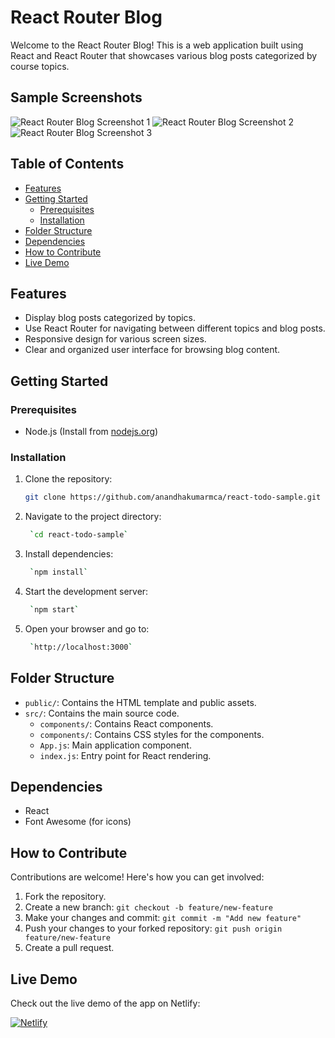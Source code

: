 # React Router Blog

Welcome to the React Router Blog! This is a web application built using React and React Router that showcases various blog posts categorized by course topics.

## Sample Screenshots

![React Router Blog Screenshot 1](https://github.com/your-username/react-router-blog/blob/main/screenshots/screenshot1.png)
![React Router Blog Screenshot 2](https://github.com/your-username/react-router-blog/blob/main/screenshots/screenshot2.png)
![React Router Blog Screenshot 3](https://github.com/your-username/react-router-blog/blob/main/screenshots/screenshot3.png)

## Table of Contents

- [Features](#features)
- [Getting Started](#getting-started)
  - [Prerequisites](#prerequisites)
  - [Installation](#installation)
- [Folder Structure](#folder-structure)
- [Dependencies](#dependencies)
- [How to Contribute](#how-to-contribute)
- [Live Demo](#live-demo)

## Features

- Display blog posts categorized by topics.
- Use React Router for navigating between different topics and blog posts.
- Responsive design for various screen sizes.
- Clear and organized user interface for browsing blog content.

## Getting Started

### Prerequisites

- Node.js (Install from [nodejs.org](https://nodejs.org/))

### Installation

1. Clone the repository:

   ```sh
   git clone https://github.com/anandhakumarmca/react-todo-sample.git

2. Navigate to the project directory:

   ```sh
    `cd react-todo-sample`

3. Install dependencies:

   ```sh
    `npm install`

4. Start the development server:

   ```sh
    `npm start`

5. Open your browser and go to:

   ```sh
    `http://localhost:3000`

## Folder Structure

- `public/`: Contains the HTML template and public assets.
- `src/`: Contains the main source code.
  - `components/`: Contains React components.
  - `components/`: Contains CSS styles for the components.
  - `App.js`: Main application component.
  - `index.js`: Entry point for React rendering.

## Dependencies

- React
- Font Awesome (for icons)

## How to Contribute

Contributions are welcome! Here's how you can get involved:

1. Fork the repository.
2. Create a new branch: `git checkout -b feature/new-feature`
3. Make your changes and commit: `git commit -m "Add new feature"`
4. Push your changes to your forked repository: `git push origin feature/new-feature`
5. Create a pull request.

## Live Demo

Check out the live demo of the app on Netlify:

[![Netlify](https://www.netlify.com/img/global/badges/netlify-color-bg.svg)](https://react-todo-sample-app.netlify.app/)
